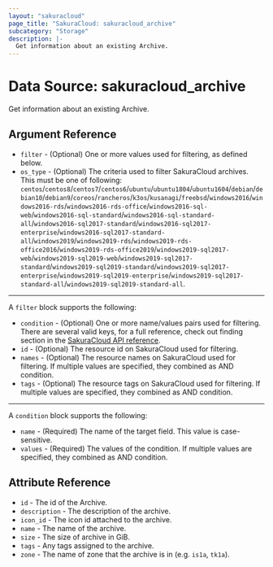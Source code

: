 ```yaml
---
layout: "sakuracloud"
page_title: "SakuraCloud: sakuracloud_archive"
subcategory: "Storage"
description: |-
  Get information about an existing Archive.
---
```


# Data Source: sakuracloud_archive

Get information about an existing Archive.

## Argument Reference

* `filter` - (Optional) One or more values used for filtering, as defined below.
* `os_type` - (Optional) The criteria used to filter SakuraCloud archives. This must be one of following:  
`centos`/`centos8`/`centos7`/`centos6`/`ubuntu`/`ubuntu1804`/`ubuntu1604`/`debian`/`debian10`/`debian9`/`coreos`/`rancheros`/`k3os`/`kusanagi`/`freebsd`/`windows2016`/`windows2016-rds`/`windows2016-rds-office`/`windows2016-sql-web`/`windows2016-sql-standard`/`windows2016-sql-standard-all`/`windows2016-sql2017-standard`/`windows2016-sql2017-enterprise`/`windows2016-sql2017-standard-all`/`windows2019`/`windows2019-rds`/`windows2019-rds-office2016`/`windows2019-rds-office2019`/`windows2019-sql2017-web`/`windows2019-sql2019-web`/`windows2019-sql2017-standard`/`windows2019-sql2019-standard`/`windows2019-sql2017-enterprise`/`windows2019-sql2019-enterprise`/`windows2019-sql2017-standard-all`/`windows2019-sql2019-standard-all`.


---

A `filter` block supports the following:

* `condition` - (Optional) One or more name/values pairs used for filtering. There are several valid keys, for a full reference, check out finding section in the [SakuraCloud API reference](https://developer.sakura.ad.jp/cloud/api/1.1/).
* `id` - (Optional) The resource id on SakuraCloud used for filtering.
* `names` - (Optional) The resource names on SakuraCloud used for filtering. If multiple values ​​are specified, they combined as AND condition.
* `tags` - (Optional) The resource tags on SakuraCloud used for filtering. If multiple values ​​are specified, they combined as AND condition.

---

A `condition` block supports the following:

* `name` - (Required) The name of the target field. This value is case-sensitive.
* `values` - (Required) The values of the condition. If multiple values ​​are specified, they combined as AND condition.


## Attribute Reference

* `id` - The id of the Archive.
* `description` - The description of the archive.
* `icon_id` - The icon id attached to the archive.
* `name` - The name of the archive.
* `size` - The size of archive in GiB.
* `tags` - Any tags assigned to the archive.
* `zone` - The name of zone that the archive is in (e.g. `is1a`, `tk1a`).





